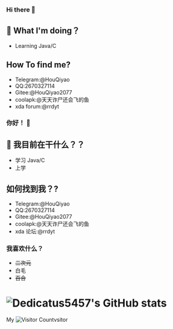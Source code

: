 ### Hi there 👋
## 🤔 What I'm doing？
- Learning Java/C
## How To find me?
- Telegram:@HouQiyao
- QQ:2670327114
- Gitee:@HouQiyao2077
- coolapk:@天天诈尸还会飞的鱼
- xda forum:@rrdyt
### 你好！ 👋
## 🤔 我目前在干什么？？
- 学习 Java/C
- 上学
## 如何找到我？?
- Telegram:@HouQiyao
- QQ:2670327114
- Gitee:@HouQiyao2077
- coolapk:@天天诈尸还会飞的鱼
- xda 论坛:@rrdyt
### 我喜欢什么？
- ~~二次元~~
- 白毛
- ~~百合~~

# ![Dedicatus5457's GitHub stats](https://github-readme-stats.vercel.app/api?username=Dedicatus5457&show_icons=true&theme=tokyonight)
 My ![Visitor Count](https://profile-counter.glitch.me/Dedicatus5457/count.svg)vsitor

<!--
**Dedicatus5457/Dedicatus5457** is a ✨ _special_ ✨ repository because its `README.md` (this file) appears on your GitHub profile.

Here are some ideas to get you started:

- 🔭 I’m currently working on ...
- 🌱 I’m currently learning ...
- 👯 I’m looking to collaborate on ...
- 🤔 I’m looking for help with ...
- 💬 Ask me about ...
- 📫 How to reach me: ...
- 😄 Pronouns: ...
- ⚡ Fun fact: ...
-->
